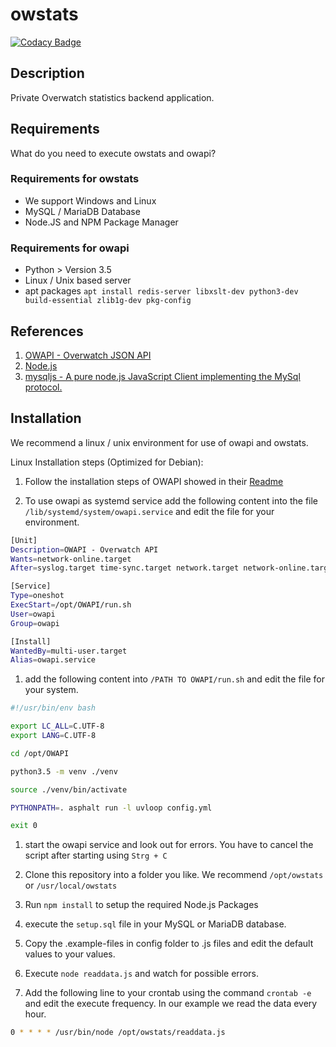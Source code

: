 # owstats

[![Codacy Badge](https://api.codacy.com/project/badge/Grade/20c5fc0141f4491293cbb86666bc5570)](https://app.codacy.com/app/JPylypiw/owstats?utm_source=github.com&utm_medium=referral&utm_content=jpylypiw/owstats&utm_campaign=Badge_Grade_Dashboard)

## Description

Private Overwatch statistics backend application.

## Requirements

What do you need to execute owstats and owapi?

### Requirements for owstats

- We support Windows and Linux
- MySQL / MariaDB Database
- Node.JS and NPM Package Manager

### Requirements for owapi

- Python > Version 3.5
- Linux / Unix based server
- apt packages `apt install redis-server libxslt-dev python3-dev build-essential zlib1g-dev pkg-config`

## References

1. [OWAPI - Overwatch JSON API](https://github.com/SunDwarf/OWAPI)
1. [Node.js](https://nodejs.org/en/)
1. [mysqljs - A pure node.js JavaScript Client implementing the MySql protocol.](https://github.com/mysqljs/mysql)

## Installation

We recommend a linux / unix environment for use of owapi and owstats.

Linux Installation steps (Optimized for Debian):

1. Follow the installation steps of OWAPI showed in their [Readme](https://github.com/SunDwarf/OWAPI/blob/master/README.md)

1. To use owapi as systemd service add the following content into the file `/lib/systemd/system/owapi.service` and edit the file for your environment.

``` bash
[Unit]
Description=OWAPI - Overwatch API
Wants=network-online.target
After=syslog.target time-sync.target network.target network-online.target

[Service]
Type=oneshot
ExecStart=/opt/OWAPI/run.sh
User=owapi
Group=owapi

[Install]
WantedBy=multi-user.target
Alias=owapi.service


```

1. add the following content into `/PATH TO OWAPI/run.sh` and edit the file for your system.

``` bash
#!/usr/bin/env bash

export LC_ALL=C.UTF-8
export LANG=C.UTF-8

cd /opt/OWAPI

python3.5 -m venv ./venv

source ./venv/bin/activate

PYTHONPATH=. asphalt run -l uvloop config.yml

exit 0
```

1. start the owapi service and look out for errors. You have to cancel the script after starting using `Strg + C`

1. Clone this repository into a folder you like. We recommend `/opt/owstats` or `/usr/local/owstats`

1. Run `npm install` to setup the required Node.js Packages

1. execute the `setup.sql` file in your MySQL or MariaDB database.

1. Copy the .example-files in config folder to .js files and edit the default values to your values.

1. Execute `node readdata.js` and watch for possible errors.

1. Add the following line to your crontab using the command `crontab -e` and edit the execute frequency. In our example we read the data every hour.

``` bash
0 * * * * /usr/bin/node /opt/owstats/readdata.js
```
